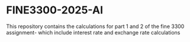 # FINE3300-2025-AI
This repository contains the calculations for part 1 and 2 of the fine 3300 assignment- which include interest rate and exchange rate calculations
